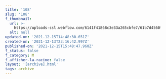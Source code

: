 ```yaml
---
title: '108'
slug: '108'
f_thumbnail:
  url: >-
    https://uploads-ssl.webflow.com/6141f41868c3e33a265cbfe7/61b7d4560f0fc87fedbb02a6_108.jpg
  alt: null
updated-on: '2021-12-15T14:48:30.651Z'
created-on: '2021-12-13T23:16:42.997Z'
published-on: '2021-12-15T15:48:47.960Z'
f_status: false
f_category: M
f_afficher-la-racine: false
layout: '[archive].html'
tags: archive
---
```



